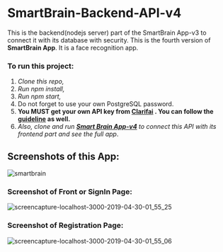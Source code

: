 # SmartBrain-Backend-API-v4

This is the backend(nodejs server) part of the SmartBrain App-v3 to connect it with its database with security. This is the fourth version of **SmartBrain App**. It is a face recognition app.

### To run this project:

1. *Clone this repo,*
2. *Run npm install,*
3. *Run npm start,*
4. Do not forget to use your own PostgreSQL password.
5. **You MUST get your own API key from [Clarifai](https://clarifai.com/) . You can follow the [guideline](https://clarifai.com/models/face-detection-image-recognition-model-a403429f2ddf4b49b307e318f00e528b-detection) as well.**
6. *Also, clone and run **[Smart Brain App-v4](https://github.com/MalihaKabir/SmartBrain-App-v4)** to connect this API with its frontend part and see the full app*.

## Screenshots of this App:
![smartbrain](https://user-images.githubusercontent.com/43598622/59150461-d0162700-8a45-11e9-85e9-f7f33ee4505d.jpg)


### Screenshot of Front or SignIn Page:
![screencapture-localhost-3000-2019-04-30-01_55_25](https://user-images.githubusercontent.com/43598622/56924019-bf40d000-6aed-11e9-9766-da3ef1de6110.jpg)

### Screenshot of Registration Page:
![screencapture-localhost-3000-2019-04-30-01_55_06](https://user-images.githubusercontent.com/43598622/56959054-fce53d80-6b6d-11e9-8822-13f48d8429ad.jpg)
